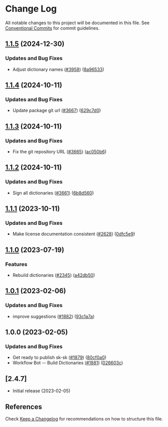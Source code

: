 # Change Log

All notable changes to this project will be documented in this file.
See [Conventional Commits](https://conventionalcommits.org) for commit guidelines.

## [1.1.5](https://github.com/khulnasoft/codetypo/compare/@codetypo/dict-sk-sk@1.1.4...@codetypo/dict-sk-sk@1.1.5) (2024-12-30)


### Updates and Bug Fixes

* Adjust dictionary names ([#3958](https://github.com/khulnasoft/codetypo/issues/3958)) ([8a96533](https://github.com/khulnasoft/codetypo/commit/8a96533bec21280103740868b81559437c413501))

## [1.1.4](https://github.com/khulnasoft/codetypo/compare/@codetypo/dict-sk-sk@1.1.3...@codetypo/dict-sk-sk@1.1.4) (2024-10-11)


### Updates and Bug Fixes

* Update package git url ([#3667](https://github.com/khulnasoft/codetypo/issues/3667)) ([629c7d0](https://github.com/khulnasoft/codetypo/commit/629c7d0a5e1bacad1d3874b1f8372edc3494ef97))

## [1.1.3](https://github.com/khulnasoft/codetypo/compare/@codetypo/dict-sk-sk@1.1.2...@codetypo/dict-sk-sk@1.1.3) (2024-10-11)


### Updates and Bug Fixes

* Fix the git repository URL ([#3665](https://github.com/khulnasoft/codetypo/issues/3665)) ([ac050b6](https://github.com/khulnasoft/codetypo/commit/ac050b697d57820109995e92fac5ccc32ced1723))

## [1.1.2](https://github.com/khulnasoft/codetypo/compare/@codetypo/dict-sk-sk@1.1.1...@codetypo/dict-sk-sk@1.1.2) (2024-10-11)


### Updates and Bug Fixes

* Sign all dictionaries ([#3661](https://github.com/khulnasoft/codetypo/issues/3661)) ([6b8d560](https://github.com/khulnasoft/codetypo/commit/6b8d560cf51a593458ce42bca415859f872cfc97))

## [1.1.1](https://github.com/khulnasoft/codetypo/compare/@codetypo/dict-sk-sk@1.1.0...@codetypo/dict-sk-sk@1.1.1) (2023-10-11)


### Updates and Bug Fixes

* Make license documentation consistent ([#2628](https://github.com/khulnasoft/codetypo/issues/2628)) ([0dfc5e9](https://github.com/khulnasoft/codetypo/commit/0dfc5e918d475a9694ce64bdc74c473d6097af62))

## [1.1.0](https://github.com/khulnasoft/codetypo/compare/@codetypo/dict-sk-sk@1.0.1...@codetypo/dict-sk-sk@1.1.0) (2023-07-19)


### Features

* Rebuild dictionaries ([#2345](https://github.com/khulnasoft/codetypo/issues/2345)) ([a42db50](https://github.com/khulnasoft/codetypo/commit/a42db50300924afe6a44049f4d26a86c5a09457a))

## [1.0.1](https://github.com/khulnasoft/codetypo/compare/@codetypo/dict-sk-sk@1.0.0...@codetypo/dict-sk-sk@1.0.1) (2023-02-06)


### Updates and Bug Fixes

* improve suggestions ([#1882](https://github.com/khulnasoft/codetypo/issues/1882)) ([93c1a7a](https://github.com/khulnasoft/codetypo/commit/93c1a7a342a823e5a2f66bd935160d2d1e1fe95b))

## 1.0.0 (2023-02-05)


### Updates and Bug Fixes

* Get ready to publish sk-sk ([#1879](https://github.com/khulnasoft/codetypo/issues/1879)) ([80cf0a0](https://github.com/khulnasoft/codetypo/commit/80cf0a06da4834fd5a906b43ab49d5414edd6aa7))
* Workflow Bot -- Build Dictionaries ([#1881](https://github.com/khulnasoft/codetypo/issues/1881)) ([026603c](https://github.com/khulnasoft/codetypo/commit/026603c5627d8c84e12664dfa6dff1fbcf56bbb8))

## [2.4.7]
- Initial release (2023-02-05)

## References
Check [Keep a Changelog](http://keepachangelog.com/) for recommendations on how to structure this file.
